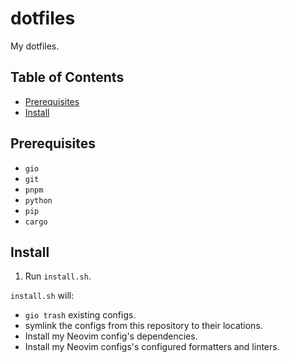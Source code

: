 # dotfiles

My dotfiles.

## Table of Contents

<!--toc:start-->

- [Prerequisites](#prerequisites)
- [Install](#install)
<!--toc:end-->

## Prerequisites

- `gio`
- `git`
- `pnpm`
- `python`
- `pip`
- `cargo`

## Install

1. Run `install.sh`.

`install.sh` will:

- `gio trash` existing configs.
- symlink the configs from this repository to their locations.
- Install my Neovim config's dependencies.
- Install my Neovim configs's configured formatters and linters.
